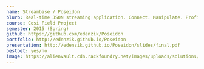 ```yaml
---
name: Streambase / Poseidon
blurb: Real-time JSON streaming application. Connect. Manipulate. Profit.
course: Cosi Field Project
semester: 2015 (Spring)
github: https://github.com/edenzik/Poseidon
portfolio: http://edenzik.github.io/Poseidon
presentation: http://edenzik.github.io/Poseidon/slides/final.pdf
bestbet: yes/no
image: https://alienvault.cdn.rackfoundry.net/images/uploads/solutions/mssp/mssp-managed-services-icon.png
---
```

